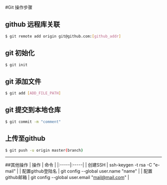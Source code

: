 #Git 操作步骤

## github 远程库关联

``` bash
$ git remote add origin git@github.com:[github_addr]
```

## git 初始化

``` bash
$ git init
```

## git 添加文件

``` bash
$ git add [ADD_FILE_PATH]
```

## git 提交到本地仓库

``` bash
$ git commit -m "comment"
```

## 上传至github

``` bash
$ git push -u origin master(branch)
```


--- 
##其他操作
| 操作 | 命令 |
|:-----|:-----|
| 创建SSH | ssh-keygen -t rsa -C "e-mail" |
| 配置github登陆名 | git config --global user.name "name" |
| 配置github邮箱 | git config --global user.email "mail@mail.com" |
